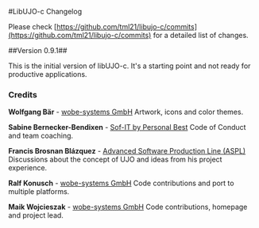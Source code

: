 #LibUJO-c Changelog

Please check [https://github.com/tml21/libujo-c/commits](https://github.com/tml21/libujo-c/commits) for a detailed list of changes.

##Version 0.9.1##

This is the initial version of libUJO-c. It's a starting point and not ready for productive applications.

### Credits ###

**Wolfgang Bär** - [wobe-systems GmbH](http://www.wobe-team.com)
Artwork, icons and color themes.

**Sabine Bernecker-Bendixen** - [Sof-IT by Personal Best](http://www.sof-it.de)
Code of Conduct and team coaching.

**Francis Brosnan Blázquez** - [Advanced Software Production Line (ASPL)](http://www.aspl.es/portal/)
Discussions about the concept of UJO and ideas from his project experience.

**Ralf Konusch** - [wobe-systems GmbH](http://www.wobe-team.com)
Code contributions and port to multiple platforms.

**Maik Wojcieszak** - [wobe-systems GmbH](http://www.wobe-team.com)
Code contributions, homepage and project lead.
